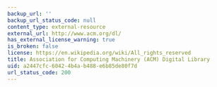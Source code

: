 ```yaml
---
backup_url: ''
backup_url_status_code: null
content_type: external-resource
external_url: http://www.acm.org/dl/
has_external_license_warning: true
is_broken: false
license: https://en.wikipedia.org/wiki/All_rights_reserved
title: Association for Computing Machinery (ACM) Digital Library
uid: a2447cfc-6042-4b4a-b488-e6b85de80f7d
url_status_code: 200
---
```

